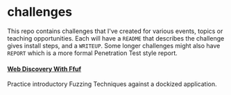 # challenges
This repo contains challenges that I've created for various events, topics or teaching opportunities. Each will have a `README` that describes the challenge gives install steps, and a `WRITEUP`. Some longer challenges might also have `REPORT` which is a more formal Penetration Test style report. 


#### [Web Discovery With Ffuf](Web_Discovery_With_Ffuf/README.md)
Practice introductory Fuzzing Techniques against a dockized application. 